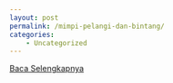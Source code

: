 ```yaml
---
layout: post
permalink: /mimpi-pelangi-dan-bintang/
categories:
    - Uncategorized
---
```


[Baca Selengkapnya](/05)